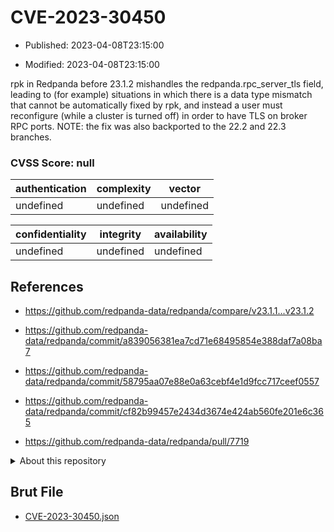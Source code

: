 # CVE-2023-30450

- Published: 2023-04-08T23:15:00

- Modified: 2023-04-08T23:15:00

rpk in Redpanda before 23.1.2 mishandles the redpanda.rpc_server_tls field, leading to (for example) situations in which there is a data type mismatch that cannot be automatically fixed by rpk, and instead a user must reconfigure (while a cluster is turned off) in order to have TLS on broker RPC ports. NOTE: the fix was also backported to the 22.2 and 22.3 branches.

### CVSS Score: **null**

| authentication | complexity | vector |
| --- | --- | --- |
| undefined | undefined | undefined |

| confidentiality | integrity | availability |
| --- | --- | --- |
| undefined | undefined | undefined |

## References

* https://github.com/redpanda-data/redpanda/compare/v23.1.1...v23.1.2

* https://github.com/redpanda-data/redpanda/commit/a839056381ea7cd71e68495854e388daf7a08ba7

* https://github.com/redpanda-data/redpanda/commit/58795aa07e88e0a63cebf4e1d9fcc717ceef0557

* https://github.com/redpanda-data/redpanda/commit/cf82b99457e2434d3674e424ab560fe201e6c365

* https://github.com/redpanda-data/redpanda/pull/7719

<details>
<summary>About this repository</summary> 

  This repository is part of the project [Live Hack CVE](https://github.com/Live-Hack-CVE). Main website can be found [www.live-hack.org](https://www.live-hack.org) 
  
  Made by [Sn0wAlice](https://github.com/Sn0wAlice) for the people that care about security and need to have a feed of the latest CVEs. Hope you enjoy it, don't forget to star the repo and follow me on [Twitter](https://twitter.com/Sn0wAlice) and [Github](https://github.com/Sn0wAlice). And that is my [personnal website](https://www.alice-snow.me/)

  - [Home Page](https://github.com/Live-Hack-CVE)
  - [Framework](https://github.com/Live-Hack-CVE/cve-framework)
  - [CVE database](https://github.com/Live-Hack-CVE/full_database)
  - [Changelog](https://github.com/Live-Hack-CVE/Changelog)
</details>

## Brut File

* [CVE-2023-30450.json](https://raw.githubusercontent.com/Live-Hack-CVE/full_database/main/cves/2023/CVE-2023-30450.json)

